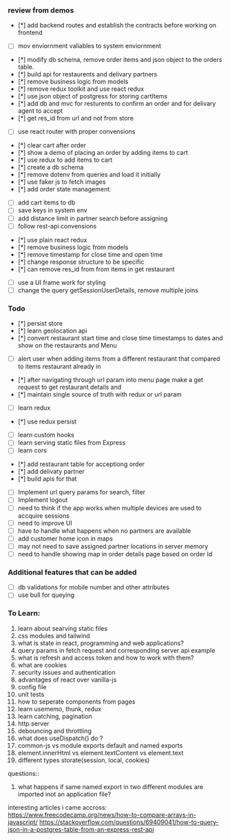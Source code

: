 ### review from demos

- [*] add backend routes and establish the contracts before working on frontend
- [ ] mov enviornment valiables to system enviornment
- [*] modify db schema, remove order items and json object to the orders table.
- [*] build api for restaurents and delivary partners
- [*] remove business logic from models
- [*] remove redux toolkit and use react redux
- [*] use json object of postgress for storing cartItems
- [*] add db and mvc for resturents to confirm an order and for delivary agent to accept
- [*] get res_id from url and not from store
- [ ] use react router with proper convensions
- [*] clear cart after order
- [*] show a demo of placing an order by adding items to cart
- [*] use redux to add items to cart
- [*] create a db schema
- [*] remove dotenv from queries and load it initially
- [*] use faker js to fetch images
- [*] add order state management.
- [ ] add cart items to db
- [ ] save keys in system env
- [ ] add distance limit in partner search before assigning
- [ ] follow rest-api convensions
- [*] use plain react redux
- [*] remove business logic from models
- [*] remove timestamp for close time and open time
- [*] change response structure to be specific
- [*] can remove res_id from from items in get restaurant
- [ ] use a UI frame work for styling
- [ ] change the query getSessionUserDetails, remove multiple joins

### Todo

- [*] persist store
- [*] learn geolocation api
- [*] convert restaurant start time and close time timestamps to dates and show on the restaurants and Menu
- [ ] alert user when adding items from a different restaurant that compared to items restaurant already in
- [*] after navigating through url param into menu page make a get request to get restaurant details and
- [*] maintain single source of truth with redux or url param
- [ ] learn redux
- [*] use redux persist
- [ ] learn custom hooks
- [ ] learn serving static files from Express
- [ ] learn cors
- [*] add restaurant table for acceptiong order
- [*] add delivaty partner
- [*] build apis for that
- [ ] Implement url query params for search, filter
- [ ] Implement logout
- [ ] need to think if the app works when multiple devices are used to accquire sessions
- [ ] need to improve UI
- [ ] have to handle what happens when no partners are available
- [ ] add customer home icon in maps
- [ ] may not need to save assigned partner locations in server memory
- [ ] need to handle showing map in order details page based on order Id

### Additional features that can be added

- [ ] db validations for mobile number and other attributes
- [ ] use bull for queying

### To Learn:

1. learn about searving static files
2. css modules and tailwind
3. what is state in react, programming and web applications?
4. query params in fetch request and corresponding server api example
5. what is refresh and access token and how to work with them?
6. what are cookies
7. security issues and authentication
8. advantages of react over vanilla-js
9. config file
10. unit tests
11. how to seperate components from pages
12. learn usememo, thunk, redux
13. learn catching, pagination
14. http server
15. debouncing and throttling
16. what does useDispatch() do ?
17. common-js vs module exports default and named exports
18. element.innerHtml vs element.textContent vs element.text
19. different types storate(session, local, cookies)

questions::

1. what happens if same named export in two different modules are imported inot an application file?

interesting articles i came accross:
https://www.freecodecamp.org/news/how-to-compare-arrays-in-javascript/
https://stackoverflow.com/questions/69409041/how-to-query-json-in-a-postgres-table-from-an-express-rest-api
